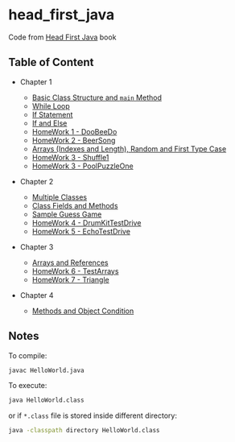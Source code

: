 # head_first_java

Code from [Head First Java](https://www.amazon.com/Head-First-Java-Kathy-Sierra/dp/0596009208) book

## Table of Content

- Chapter 1
  - [Basic Class Structure and `main` Method](chapter1/MyFirstApp.java)
  - [While Loop](chapter1/WhileExample.java)
  - [If Statement](chapter1/IfTest.java)
  - [If and Else](chapter1/IfTest2.java)
  - [HomeWork 1 - DooBeeDo](chapter1/DooBee.java)
  - [HomeWork 2 - BeerSong](chapter1/BeerSong.java)
  - [Arrays (Indexes and Length), Random and First Type Case](chapter1/PhraseOMatic.java)
  - [HomeWork 3 - Shuffle1](chapter1/Shuffle1.java)
  - [HomeWork 3 - PoolPuzzleOne](chapter1/PoolPuzzleOne.java)

- Chapter 2
  - [Multiple Classes](chapter2/DogTestDrive.java)
  - [Class Fields and Methods](chapter2/MovieTestDrive.java)
  - [Sample Guess Game](chapter2/GameLauncher.java)
  - [HomeWork 4 - DrumKitTestDrive](chapter2/DrumKitTestDrive.java)
  - [HomeWork 5 - EchoTestDrive](chapter2/EchoTestDrive.java)

- Chapter 3
  - [Arrays and References](chapter3/Doggie.java)
  - [HomeWork 6 - TestArrays](chapter3/TestArrays.java)
  - [HomeWork 7 - Triangle](chapter3/Triangle.java)

- Chapter 4
  - [Methods and Object Condition](chapter4/DogTestDrive2.java)

## Notes

To compile:

```bash
javac HelloWorld.java
```

To execute:

```bash
java HelloWorld.class
```

or if `*.class` file is stored inside different directory:

```bash
java -classpath directory HelloWorld.class
```
